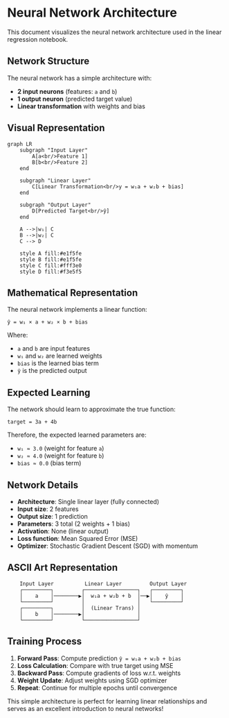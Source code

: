 # Neural Network Architecture

This document visualizes the neural network architecture used in the linear regression notebook.

## Network Structure

The neural network has a simple architecture with:
- **2 input neurons** (features: `a` and `b`)
- **1 output neuron** (predicted target value)
- **Linear transformation** with weights and bias

## Visual Representation

```mermaid
graph LR
    subgraph "Input Layer"
        A[a<br/>Feature 1]
        B[b<br/>Feature 2]
    end
    
    subgraph "Linear Layer"
        C[Linear Transformation<br/>y = w₁a + w₂b + bias]
    end
    
    subgraph "Output Layer"
        D[Predicted Target<br/>ŷ]
    end
    
    A -->|w₁| C
    B -->|w₂| C
    C --> D
    
    style A fill:#e1f5fe
    style B fill:#e1f5fe
    style C fill:#fff3e0
    style D fill:#f3e5f5
```

## Mathematical Representation

The neural network implements a linear function:

```
ŷ = w₁ × a + w₂ × b + bias
```

Where:
- `a` and `b` are input features
- `w₁` and `w₂` are learned weights
- `bias` is the learned bias term
- `ŷ` is the predicted output

## Expected Learning

The network should learn to approximate the true function:
```
target = 3a + 4b
```

Therefore, the expected learned parameters are:
- `w₁ ≈ 3.0` (weight for feature `a`)
- `w₂ ≈ 4.0` (weight for feature `b`) 
- `bias ≈ 0.0` (bias term)

## Network Details

- **Architecture**: Single linear layer (fully connected)
- **Input size**: 2 features
- **Output size**: 1 prediction
- **Parameters**: 3 total (2 weights + 1 bias)
- **Activation**: None (linear output)
- **Loss function**: Mean Squared Error (MSE)
- **Optimizer**: Stochastic Gradient Descent (SGD) with momentum

## ASCII Art Representation

```
    Input Layer          Linear Layer         Output Layer
    ┌─────────┐         ┌─────────────────┐   ┌─────────┐
    │    a    │────────▶│  w₁a + w₂b + b  │──▶│    ŷ    │
    └─────────┘         │                 │   └─────────┘
    ┌─────────┐         │  (Linear Trans) │
    │    b    │────────▶│                 │
    └─────────┘         └─────────────────┘
```

## Training Process

1. **Forward Pass**: Compute prediction `ŷ = w₁a + w₂b + bias`
2. **Loss Calculation**: Compare with true target using MSE
3. **Backward Pass**: Compute gradients of loss w.r.t. weights
4. **Weight Update**: Adjust weights using SGD optimizer
5. **Repeat**: Continue for multiple epochs until convergence

This simple architecture is perfect for learning linear relationships and serves as an excellent introduction to neural networks!
